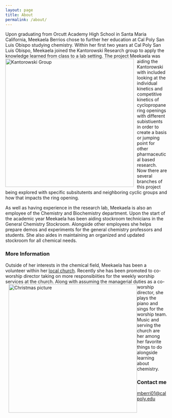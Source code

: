 ```yaml
---
layout: page
title: About
permalink: /about/
---
```


Upon graduating from Orcutt Academy High School in Santa Maria California, Meekaela Berrios chose to further her education at Cal Poly San Luis Obispo studying chemistry. Within her first two years at Cal Poly San Luis Obispo, Meekaela joined the Kantorowski Research group to apply the knowledge learned from class to a lab setting. 
<img src="{{site.baseurl}}/images/kantorowskigroup.jpeg" alt="Kantorowski Group" width="400" 
style="float: left; margin-top: 0px; margin-right: 10px"/> 
The project Meekaela was aiding the Kantorowski with included looking at the individual kinetics and competitive kinetics of cyclopropane ring openings with different subistiuents in order to create a basis or jumping point for other pharmaceutical based research. Now there are several branches of this project being explored with specific subsitutents and neighboring cyclic groups and how that impacts the ring opening. 


As well as having experience in the research lab, Meekaela is also an employee of the Chemistry and Biochemistry department. Upon the start of the academic year Meekaela has been aiding stockroom technicians in the General Chemistry Stockroom. Alongside other employees she helps prepare demos and experiments for the general chemistry professors and students. She also aides in maintaining an organized and updated stockroom for all chemical needs.

### More Information
Outside of her interests in the chemical field, Meekaela has been a volunteer within her [local church](https://www.pacificchristian.net/). Recently she has been promoted to co-worship director taking on more responsibiities for the weekly worship services at the church. <img src="{{site.baseurl}}/images/churchxmas2021.jpg" alt="Christmas picture" width="400" 
style="float: left; margin-top: 0px; margin-left: 10px"/> Along with assuming the managerial duties as a co-worship director, she plays the piano and sings for the worship team. Music and serving the church are her among her favorite things to do alongside learning about chemistry.

### Contact me

[mberri01@calpoly.edu](mailto:mberri01@calpoly.edu)
